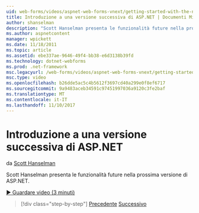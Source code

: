 ```yaml
---
uid: web-forms/videos/aspnet-web-forms-vnext/getting-started-with-the-next-version-of-aspnet
title: Introduzione a una versione successiva di ASP.NET | Documenti Microsoft
author: shanselman
description: "Scott Hanselman presenta le funzionalità future nella prossima versione di ASP.NET."
ms.author: aspnetcontent
manager: wpickett
ms.date: 11/18/2011
ms.topic: article
ms.assetid: ebe337ae-9646-49f4-bb38-e6d3138b39fd
ms.technology: dotnet-webforms
ms.prod: .net-framework
msc.legacyurl: /web-forms/videos/aspnet-web-forms-vnext/getting-started-with-the-next-version-of-aspnet
msc.type: video
ms.openlocfilehash: b26dde5ac5c4b5612f3697cd40a299e0f8ef6717
ms.sourcegitcommit: 9a9483aceb34591c97451997036a9120c3fe2baf
ms.translationtype: MT
ms.contentlocale: it-IT
ms.lasthandoff: 11/10/2017
---
```

<a name="getting-started-with-the-next-version-of-aspnet"></a>Introduzione a una versione successiva di ASP.NET
====================
da [Scott Hanselman](https://github.com/shanselman)

Scott Hanselman presenta le funzionalità future nella prossima versione di ASP.NET.

[&#9654; Guardare video (3 minuti)](https://channel9.msdn.com/Blogs/ASP-NET-Site-Videos/getting-started-with-the-next-version-of-aspnet)

>[!div class="step-by-step"]
[Precedente](aspnet-vnext-videos-bundling-and-minification.md)
[Successivo](aspnet-and-web-tools-20122.md)

